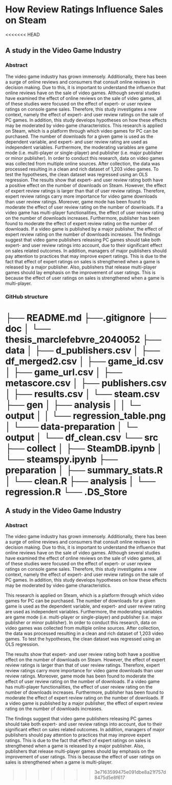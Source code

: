 # How Review Ratings Influence Sales on Steam
<<<<<<< HEAD
## A study in the Video Game Industry
### Abstract
The video game industry has grown immensely. Additionally, there has been a surge of online reviews and consumers that consult online reviews in decision making. Due to this, it is important to understand the influence that online reviews have on the sale of video games. Although several studies have examined the effect of online reviews on the sale of video games, all of these studies were focused on the effect of expert- or user review ratings on console game sales. Therefore, this study investigates a new context, namely the effect of expert- and user review ratings on the sale of PC games. In addition, this study develops hypotheses on how these effects may be moderated by video game characteristics.
This research is applied on Steam, which is a platform through which video games for PC can be purchased. The number of downloads for a given game is used as the dependent variable, and expert- and user review rating are used as independent variables. Furthermore, the moderating variables are game mode (i.e. multi-player or single-player) and publisher (i.e. major publisher or minor publisher). In order to conduct this research, data on video games was collected from multiple online sources. After collection, the data was processed resulting in a clean and rich dataset of 1,203 video games. To test the hypotheses, the clean dataset was regressed using an OLS regression.
The results show that expert- and user review rating both have a positive effect on the number of downloads on Steam. However, the effect of expert review ratings is larger than that of user review ratings. Therefore, expert review ratings carry more importance for video game downloads than user review ratings. Moreover, game mode has been found to moderate the effect of user review rating on the number of downloads. If a video game has multi-player functionalities, the effect of user review rating on the number of downloads increases. Furthermore, publisher has been found to moderate the effect of expert review rating on the number of downloads. If a video game is published by a major publisher, the effect of expert review rating on the number of downloads increases.
The findings suggest that video game publishers releasing PC games should take both expert- and user review ratings into account, due to their significant effect on sales related outcomes. In addition, managers of major publishers should pay attention to practices that may improve expert ratings. This is due to the fact that effect of expert ratings on sales is strengthened when a game is released by a major publisher. Also, publishers that release multi-player games should lay emphasis on the improvement of user ratings. This is because the effect of user ratings on sales is strengthened when a game is multi-player.

### GitHub structure
├── README.md ├──.gitignore ├── doc │ └── thesis_marclefebvre_2040052 ├── data │ ├── d_publishers.csv │ ├── df_merged2.csv │ ├── game_id.csv │ ├── game_url.csv │ ├── metascore.csv │ ├── publishers.csv │ ├── results.csv │ └── steam.csv ├── gen │ ├── analysis │ │ └─ output │ │ └── regression_table.png │ └─── data-preparation │ └─ output │ └── df_clean.csv └── src ├── collect │ ├── SteamDB.ipynb │ └── steamspy.ipynb ├── preparation │ ├── summary_stats.R │ └── clean.R ├── analysis │ └── regression.R └── .DS_Store
=======

## A study in the Video Game Industry

### Abstract

The video game industry has grown immensely. Additionally, there has been a surge of online reviews and consumers that consult online reviews in decision making. Due to this, it is important to understand the influence that online reviews have on the sale of video games. Although several studies have examined the effect of online reviews on the sale of video games, all of these studies were focused on the effect of expert- or user review ratings on console game sales. Therefore, this study investigates a new context, namely the effect of expert- and user review ratings on the sale of PC games. In addition, this study develops hypotheses on how these effects may be moderated by video game characteristics.

This research is applied on Steam, which is a platform through which video games for PC can be purchased. The number of downloads for a given game is used as the dependent variable, and expert- and user review rating are used as independent variables. Furthermore, the moderating variables are game mode (i.e. multi-player or single-player) and publisher (i.e. major publisher or minor publisher). In order to conduct this research, data on video games was collected from multiple online sources. After collection, the data was processed resulting in a clean and rich dataset of 1,203 video games. To test the hypotheses, the clean dataset was regressed using an OLS regression.

The results show that expert- and user review rating both have a positive effect on the number of downloads on Steam. However, the effect of expert review ratings is larger than that of user review ratings. Therefore, expert review ratings carry more importance for video game downloads than user review ratings. Moreover, game mode has been found to moderate the effect of user review rating on the number of downloads. If a video game has multi-player functionalities, the effect of user review rating on the number of downloads increases. Furthermore, publisher has been found to moderate the effect of expert review rating on the number of downloads. If a video game is published by a major publisher, the effect of expert review rating on the number of downloads increases.

The findings suggest that video game publishers releasing PC games should take both expert- and user review ratings into account, due to their significant effect on sales related outcomes. In addition, managers of major publishers should pay attention to practices that may improve expert ratings. This is due to the fact that effect of expert ratings on sales is strengthened when a game is released by a major publisher. Also, publishers that release multi-player games should lay emphasis on the improvement of user ratings. This is because the effect of user ratings on sales is strengthened when a game is multi-player.
>>>>>>> 3e7163599475e091dbe8a21f757d8475d5e8f617

